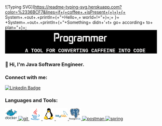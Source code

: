 ![Typing SVG](https://readme-typing-svg.herokuapp.com?color=%2336BCF7&lines=if+(+сoffee+.+isPresent+(+)+)+{+
            System+.+out+.+println+(+"+Hello+,+ world+!+"+)+;+
        }+
        +System+.+out+.+println+(+"+Something+ didn+'+t+ go+ according+ to+ plan+"+)+;
![Header](https://github.com/WoldemarK/WoldemarK/blob/main/assets/header.png)

### 👋 Hi, I'm  Java Software Engineer.
  
### Connect with me:
[![Linkedin Badge](https://img.shields.io/badge/-WoldemarK-blue?style=flat&logo=Linkedin&logoColor=white)](https://www.linkedin.com/in/vladimir-kovtynov-48a9b176/)


<h3 align="left">Languages and Tools:</h3>
<p align="left"> <a href="https://www.docker.com/" target="_blank" rel="noreferrer"> 
<img src="https://raw.githubusercontent.com/devicons/devicon/master/icons/docker/docker-original-wordmark.svg" alt="docker" width="40" height="40"/> </a> <a href="https://git-scm.com/" target="_blank" rel="noreferrer"> 
<img src="https://www.vectorlogo.zone/logos/git-scm/git-scm-icon.svg" alt="git" width="40" height="40"/> 
</a> <a href="https://www.java.com" target="_blank" rel="noreferrer"> 
<img src="https://raw.githubusercontent.com/devicons/devicon/master/icons/java/java-original.svg" alt="java" width="40" height="40"/>
</a> <a href="https://kubernetes.io" target="_blank" rel="noreferrer"> 
</a> <a href="https://www.linux.org/" target="_blank" rel="noreferrer"> 
<img src="https://raw.githubusercontent.com/devicons/devicon/master/icons/linux/linux-original.svg" alt="linux" width="40" height="40"/> 
</a> <a href="https://www.mysql.com/" target="_blank" rel="noreferrer">    
<img src="https://raw.githubusercontent.com/devicons/devicon/master/icons/mysql/mysql-original-wordmark.svg" alt="mysql" width="40" height="40"/> 
</a> <a href="https://www.postgresql.org" target="_blank" rel="noreferrer"> 
<img src="https://raw.githubusercontent.com/devicons/devicon/master/icons/postgresql/postgresql-original-wordmark.svg" alt="postgresql" width="40" height="40"/> 
</a> <a href="https://postman.com" target="_blank" rel="noreferrer">
<img src="https://www.vectorlogo.zone/logos/getpostman/getpostman-icon.svg" alt="postman" width="40" height="40"/>
</a> <a href="https://spring.io/" target="_blank" rel="noreferrer"> <img src="https://www.vectorlogo.zone/logos/springio/springio-icon.svg" alt="spring" width="40" height="40"/> </a> </p>
